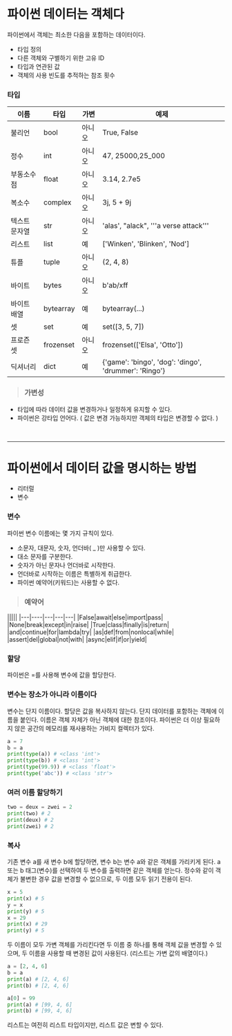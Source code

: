 # 파이썬 데이터는 객체다
파이썬에서 객체는 최소한 다음을 포함하는 데이터이다.
- 타입 정의
- 다른 객체와 구별하기 위한 고유 ID
- 타입과 연관된 값
- 객체의 사용 빈도를 추적하는 참조 횟수

### 타입
|이름|타입|가변|예제|
|---|---|---|---|
|불리언|bool|아니오|True, False|
|정수|int|아니오|47, 25000,25_000|
|부동소수점|float|아니오|3.14, 2.7e5|
|복소수|complex|아니오|3j, 5 + 9j|
|텍스트 문자열|str|아니오|'alas', "alack", '''a verse attack'''|
|리스트|list|예|['Winken', 'Blinken', 'Nod']|
|튜플|tuple|아니오|(2, 4, 8)|
|바이트|bytes|아니오|b'ab/xff|
|바이트 배열|bytearray|예|bytearray(...)|
|셋|set|예|set([3, 5, 7])|
|프로즌 셋|frozenset|아니오|frozenset(['Elsa', 'Otto'])|
|딕셔너리|dict|예|{'game': 'bingo', 'dog': 'dingo', 'drummer': 'Ringo'}|

>### 가변성
- 타입에 따라 데이터 값을 변경하거나 일정하게 유지할 수 있다.
- 파이썬은 강타입 언어다. ( 값은 변경 가능하지만 객체의 타입은 변경할 수 없다. )

<br/>

---
# 파이썬에서 데이터 값을 명시하는 방법
- 리터럴
- 변수

### 변수
파이썬 변수 이름에는 몇 가지 규칙이 있다.
- 소문자, 대문자, 숫자, 언더바( _ )만 사용할 수 있다.
- 대소 문자를 구분한다.
- 숫자가 아닌 문자나 언더바로 시작한다.
- 언더바로 시작하는 이름은 특별하게 취급한다.
- 파이썬 예약어(키워드)는 사용할 수 없다.
> ### 예약어
|||||
|---|----|---|---|---|
|False|await|else|import|pass|
|None|break|except|in|raise|
|True|class|finally|is|return|
|and|continue|for|lambda|try|
|as|def|from|nonlocal|while|
|assert|del|global|not|with|
|async|elif|if|or|yield|

### 할당
파이썬은 =를 사용해 변수에 값을 할당한다.

### 변수는 장소가 아니라 이름이다
변수는 단지 이름이다.
할당은 값을 복사하지 않는다.
단지 데이터를 포함하는 객체에 이름을 붙인다.
이름은 객체 자체가 아닌 객체에 대한 참조이다.
파이썬은 더 이상 필요하지 않은 공간의 메모리를 재사용하는 가비지 컬렉터가 있다.
```python
a = 7
b = a
print(type(a)) # <class 'int'>
print(type(b)) # <class 'int'>
print(type(99.9)) # <class 'float'>
print(type('abc')) # <class 'str'>
```

### 여러 이름 할당하기
```python
two = deux = zwei = 2
print(two) # 2
print(deux) # 2
print(zwei) # 2
```

### 복사
기존 변수 a를 새 변수 b에 할당하면, 변수 b는 변수 a와 같은 객체를 가리키게 된다.
a 또는 b 태그(변수)를 선택하여 두 변수를 출력하면 같은 객체를 얻는다.
정수와 같이 객체가 불변한 경우 값을 변경할 수 없으므로, 두 이름 모두 읽기 전용이 된다.
```python
x = 5
print(x) # 5
y = x
print(y) # 5
x = 29
print(x) # 29
print(y) # 5

```
두 이름이 모두 가변 객체를 가리킨다면 두 이름 중 하나를 통해 객체 값을 변경할 수 있으며, 두 이름을 사용할 때 변경된 값이 사용된다. (리스트는 가변 값의 배열이다.)
```python
a = [2, 4, 6]
b = a
print(a) # [2, 4, 6]
print(b) # [2, 4, 6]

a[0] = 99
print(a) # [99, 4, 6]
print(b) # [99, 4, 6]
```
리스트는 여전히 리스트 타입이지만, 리스트 값은 변할 수 있다.



